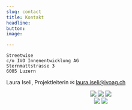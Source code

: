 ```yaml
---
slug: contact
title: Kontakt
headline: 
button: 
image: 

---
```

    Streetwise
    c/o IVO Innenentwicklung AG
    Sternmattstrasse 3
    6005 Luzern

Laura Iseli, Projektleiterin ✉ laura.iseli@ivoag.ch

<center>
<a href="https://ivoag.ch/"><img src="/logos/ivo.png.jpg"></a>
<a href="https://ethz.ch/"><img src="/logos/eth.png"></a>
<a href="https://smartuse.ch/"><img src="/logos/smartuse.png"></a>
<br>
<a href="https://luucy.ch/"><img src="/logos/luucy.png"></a>
<a href="https://metropolitanraum-zuerich.ch/"><img src="/logos/mrz.png"></a>
</center>